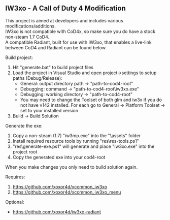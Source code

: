 ## IW3xo - A Call of Duty 4 Modification
This project is aimed at developers and includes various modifications/additions.  
IW3xo is not compatible with CoD4x, so make sure you do have a stock non-steam 1.7 CoD4.  
A compatible Radiant, built for use with IW3xo, that enables a live-link between CoD4 and Radiant can be found below.

Build project:
1. Hit "generate.bat" to build project files
2. Load the project in Visual Studio and open project->settings to setup paths (Debug/Release):
   - General: output directory path -> "path-to-cod4-root\"
   - Debugging: command -> "path-to-cod4-root\iw3xo.exe"
   - Debugging: working directory -> "path-to-cod4-root\"
   - You may need to change the Toolset of both glm and iw3x if you do not have v142 installed. For each go to General -> Platform Toolset -> set to your installed version
3. Build -> Build Solution
   
Generate the exe:   
1. Copy a non-steam (1.7) "iw3mp.exe" into the "\assets" folder
2. Install required resource tools by running "res\res-tools.ps1"
3. "res\generate-exe.ps1" will generate and place "iw3xo.exe" into the project root
4. Copy the generated exe into your cod4-root

When you make changes you only need to build solution again.

Requires:
1. https://github.com/xoxor4d/xcommon_iw3xo
2. https://github.com/xoxor4d/xcommon_iw3xo_menu

Optional:
- https://github.com/xoxor4d/iw3xo-radiant
